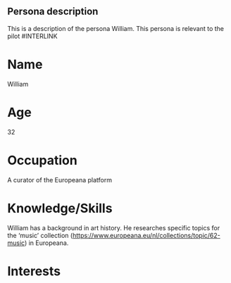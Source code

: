 ## Persona description
This is a description of the persona William. This persona is relevant to the pilot #INTERLINK

# Name
William

# Age
32

# Occupation
A curator of the Europeana platform

# Knowledge/Skills
William has a background in art history. He researches specific topics for the ‘music’ collection (https://www.europeana.eu/nl/collections/topic/62-music) in Europeana.

# Interests
